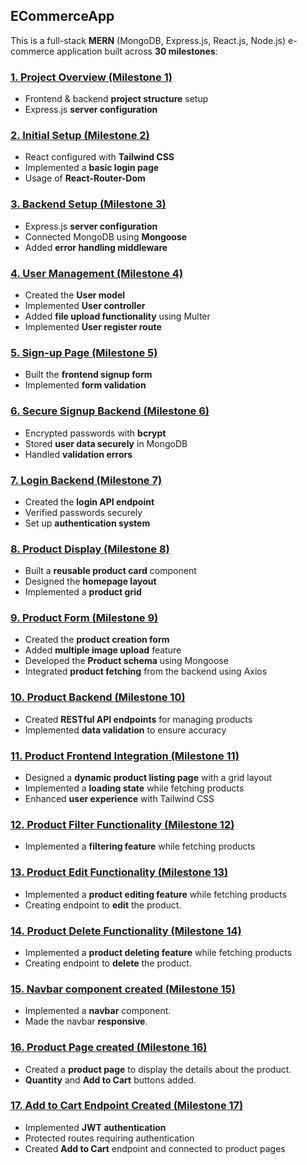 ## **ECommerceApp**

This is a full-stack **MERN** (MongoDB, Express.js, React.js, Node.js) e-commerce application built across **30 milestones**:

### [**1. Project Overview (Milestone 1)**](https://github.com/Inquisitiveshri34/ECommerceApp/tree/milestone-1)  
- Frontend & backend **project structure** setup
- Express.js **server configuration** 

### [**2. Initial Setup (Milestone 2)**](https://github.com/Inquisitiveshri34/ECommerceApp/tree/milestone-2)  
- React configured with **Tailwind CSS**  
- Implemented a **basic login page**
- Usage of **React-Router-Dom**

### [**3. Backend Setup (Milestone 3)**](https://github.com/Inquisitiveshri34/ECommerceApp/tree/milestone-3)
- Express.js **server configuration**
- Connected MongoDB using **Mongoose**  
- Added **error handling middleware**

### [**4. User Management (Milestone 4)**](https://github.com/Inquisitiveshri34/ECommerceApp/tree/milestone-4)
- Created the **User model**  
- Implemented **User controller**  
- Added **file upload functionality** using Multer
- Implemented **User register route**

### [**5. Sign-up Page (Milestone 5)**](https://github.com/Inquisitiveshri34/ECommerceApp/tree/milestone-5)
- Built the **frontend signup form**  
- Implemented **form validation**  

### [**6. Secure Signup Backend (Milestone 6)**](https://github.com/Inquisitiveshri34/ECommerceApp/tree/milestone-6)
- Encrypted passwords with **bcrypt**  
- Stored **user data securely** in MongoDB  
- Handled **validation errors**

### [**7. Login Backend (Milestone 7)**](https://github.com/Inquisitiveshri34/ECommerceApp/tree/milestone-7)  
- Created the **login API endpoint**  
- Verified passwords securely  
- Set up **authentication system**

### [**8. Product Display (Milestone 8)**](https://github.com/Inquisitiveshri34/ECommerceApp/tree/milestone-8)   
- Built a **reusable product card** component  
- Designed the **homepage layout**  
- Implemented a **product grid**

### [**9. Product Form (Milestone 9)**](https://github.com/Inquisitiveshri34/ECommerceApp/tree/milestone-9)   
- Created the **product creation form**  
- Added **multiple image upload** feature  
- Developed the **Product schema** using Mongoose  
- Integrated **product fetching** from the backend using Axios  

### [**10. Product Backend (Milestone 10)**](https://github.com/Inquisitiveshri34/ECommerceApp/tree/milestone-10)     
- Created **RESTful API endpoints** for managing products  
- Implemented **data validation** to ensure accuracy  

### [**11. Product Frontend Integration (Milestone 11)**](https://github.com/Inquisitiveshri34/ECommerceApp/tree/milestone-11)       
- Designed a **dynamic product listing page** with a grid layout  
- Implemented a **loading state** while fetching products  
- Enhanced **user experience** with Tailwind CSS  

### [**12. Product Filter Functionality (Milestone 12)**](https://github.com/Inquisitiveshri34/ECommerceApp/tree/milestone-12)       
- Implemented a **filtering feature** while fetching products    

### [**13. Product Edit Functionality (Milestone 13)**](https://github.com/Inquisitiveshri34/ECommerceApp/tree/milestone-13)       
- Implemented a **product editing feature** while fetching products 
- Creating endpoint to **edit** the product.

### [**14. Product Delete Functionality (Milestone 14)**](https://github.com/Inquisitiveshri34/ECommerceApp/tree/milestone-14)       
- Implemented a **product deleting feature** while fetching products 
- Creating endpoint to **delete** the product.

### [**15. Navbar component created (Milestone 15)**](https://github.com/Inquisitiveshri34/ECommerceApp/tree/milestone-15)       
- Implemented a **navbar** component. 
- Made the navbar **responsive**.

### [**16. Product Page created (Milestone 16)**](https://github.com/Inquisitiveshri34/ECommerceApp/tree/milestone-16)       
- Created a **product page** to display the details about the product.
- **Quantity** and **Add to Cart** buttons added.

### [**17. Add to Cart Endpoint Created (Milestone 17)**](https://github.com/Inquisitiveshri34/ECommerceApp/tree/milestone-17)
- Implemented **JWT authentication** 
- Protected routes requiring authentication
- Created **Add to Cart** endpoint and connected to product pages
